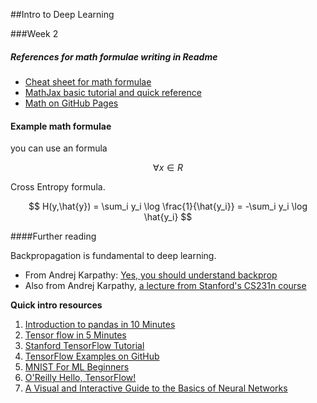 <script src='https://cdn.mathjax.org/mathjax/latest/MathJax.js?config=TeX-AMS-MML_HTMLorMML'></script>

##Intro to Deep Learning

###Week 2 

##### References for math formulae writing in Readme

* [Cheat sheet for math formulae](http://csrgxtu.github.io/2015/03/20/Writing-Mathematic-Fomulars-in-Markdown/) 
* [MathJax basic tutorial and quick reference](http://meta.math.stackexchange.com/questions/5020/mathjax-basic-tutorial-and-quick-reference)
* [Math on GitHub Pages](http://g14n.info/2014/09/math-on-github-pages/)

#### Example math formulae


you can use an formula 

$$\forall x \in R$$ 

Cross Entropy formula.

$$ H(y,\hat{y}) = \sum_i y_i \log \frac{1}{\hat{y_i}} = -\sum_i y_i \log \hat{y_i} $$


####Further reading

Backpropagation is fundamental to deep learning.
* From Andrej Karpathy: [Yes, you should understand backprop](https://ipython.org/ipython-doc/1/interactive/nbconvert.html)
* Also from Andrej Karpathy, [a lecture from Stanford's CS231n course](https://www.youtube.com/watch?v=59Hbtz7XgjM)


**Quick intro resources**

1. [Introduction to pandas in 10 Minutes](http://pandas.pydata.org/pandas-docs/stable/10min.html#min)
2. [Tensor flow in 5 Minutes](https://www.youtube.com/watch?v=2FmcHiLCwTU&t=84s)
3. [Stanford TensorFlow Tutorial](https://cs224d.stanford.edu/lectures/CS224d-Lecture7.pdf)
4. [TensorFlow Examples on GitHub](https://github.com/aymericdamien/TensorFlow-Examples)
5. [MNIST For ML Beginners](https://www.tensorflow.org/tutorials/mnist/beginners/)
6. [O'Reilly Hello, TensorFlow!](https://www.oreilly.com/learning/hello-tensorflow)
7. [A Visual and Interactive Guide to the Basics of Neural Networks](https://jalammar.github.io/visual-interactive-guide-basics-neural-networks/)

